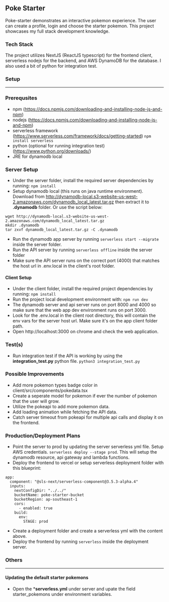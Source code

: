 ## Poke Starter

Poke-starter demonstrates an interactive pokemon experience. The user can create a profile, login and choose the starter pokemon. This project showcases my full stack development knowledge.

### Tech Stack
The project utilizes NextJS (ReactJS typescript) for the frontend client, serverless nodejs for the backend, and AWS DynamoDB for the database. I also used a bit of python for integration test.

### Setup
___
### Prerequsites
* npm (https://docs.npmjs.com/downloading-and-installing-node-js-and-npm)
* nodejs (https://docs.npmjs.com/downloading-and-installing-node-js-and-npm)
* serverless framework (https://www.serverless.com/framework/docs/getting-started)
```npm install serverless```
* python (optional for running integration test) (https://www.python.org/downloads/)
* JRE for dynamodb local

### Server Setup
* Under the server folder, install the required server dependencies by running:
```npm install```
* Setup dynamodb local (this runs on java runtime environment). Download from http://dynamodb-local.s3-website-us-west-2.amazonaws.com/dynamodb_local_latest.tar.gz then extract it to **.dynamodb** folder. Or use the script below:
```
wget http://dynamodb-local.s3-website-us-west-2.amazonaws.com/dynamodb_local_latest.tar.gz
mkdir .dynamodb
tar zxvf dynamodb_local_latest.tar.gz -C .dynamodb
```
* Run the dynamodb app server by running ```serverless start --migrate``` inside the server folder.
* Run the API server by running ```serverless offline``` inside the server folder
* Make sure the API server runs on the correct port (4000) that matches the host url in .env.local in the client's root folder.


#### Client Setup
* Under the client folder, install the required project dependencies by running:
``` npm install ``` 
* Run the project local development environment with:
``` npm run dev ```
* The dynamodb server and api server runs on port 8000 and 4000 so make sure that the web app dev environment runs on port 3000.
* Look for the .env.local in the client root directory, this will contain the env vars for the server host url. Make sure it's on the app client folder path.
* Open http://localhost:3000 on chrome and check the web application.

### Test(s)
* Run integration test if the API is working by using the **integration_test.py** python file.
```python3 integration_test.py```


### Possible Improvements
* Add more pokemon types badge color in client/src/components/pokedata.tsx
* Create a seperate model for pokemon if ever the number of pokemon that the user will grow.
* Utilize the pokeapi to add more pokemon data.
* Add loading animation while fetching the API data.
* Catch server timeout from pokeapi for multiple api calls and display it on the frontend.


### Production/Deployment Plans
* Point the server to prod by updating the server serverless yml file. Setup AWS credentials. ```serverless deploy --stage prod```. This will setup the dynamodb resource, api gateway and lambda functions.
* Deploy the frontend to vercel or setup serverless deployment folder with this blueprint:
```
app:
  component: "@sls-next/serverless-component@3.5.3-alpha.4"
  inputs:
    nextConfigDir: "../../"
    bucketName: poke-starter-bucket
    bucketRegion: ap-southeast-1
    cors:
      - enabled: true
    build:
      env:
        STAGE: prod
```
* Create a deployment folder and create a serverless yml with the content above.
* Deploy the frontend by running ```serverless``` inside the deployment server.

### Others
___
#### Updating the default starter pokemons
* Open the ***serverless.yml** under server and upate the field starter_pokemons under environment variables.



